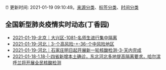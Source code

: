 :alarm_clock: 更新时间: 2021-01-19 09:10:49。[来源分类](../README.md)、[标签分类](../TAGS.md)、[时间分类](../TIMELINE.md)

## 全国新型肺炎疫情实时动态(丁香园)




- [2021-01-19-​北京｜大兴区-1081-名师生进行集中隔离](http://app.cctv.com/special/cportal/detail/arti/index.html?id=ArtiKEN9Z5YW65Qp0wuwh29j210119&isfromapp=1) 
- [2021-01-19-河北｜3-个高风险-+-36-个中风险地区](http://app.cctv.com/special/cportal/detail/arti/index.html?id=ArtiKbdVZBCRTbpIO8AEfc2A210119&isfromapp=1) 
- [2021-01-19-河北｜石家庄明日起开展新一轮核酸检测-3-天内完成](http://app.cctv.com/special/cportal/detail/arti/index.html?id=ArtiefolfRJyps60f30bWKwy210119&isfromapp=1) 
- [2021-01-18-1.18-|-四省新增本土确诊，东北河北多地提高隔离要求，哈尔滨呼兰将开展全民核酸检测]() 